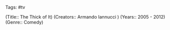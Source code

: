 Tags: #tv

(Title:: The Thick of It)
(Creators:: Armando Iannucci )
(Years:: 2005 - 2012)
(Genre:: Comedy)












